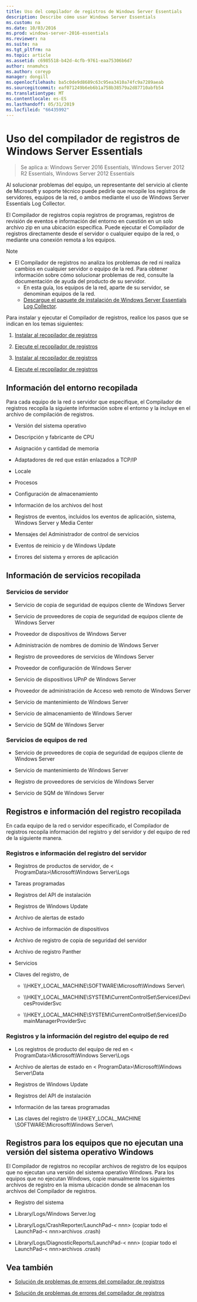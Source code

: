 ```yaml
---
title: Uso del compilador de registros de Windows Server Essentials
description: Describe cómo usar Windows Server Essentials
ms.custom: na
ms.date: 10/03/2016
ms.prod: windows-server-2016-essentials
ms.reviewer: na
ms.suite: na
ms.tgt_pltfrm: na
ms.topic: article
ms.assetid: c6985518-b42d-4cfb-9761-eaa75306b6d7
author: nnamuhcs
ms.author: coreyp
manager: dongill
ms.openlocfilehash: ba5c0de9d8689c63c95ea3410a74fc9a7289aeab
ms.sourcegitcommit: eaf071249b6eb6b1a758b38579a2d87710abfb54
ms.translationtype: MT
ms.contentlocale: es-ES
ms.lasthandoff: 05/31/2019
ms.locfileid: "66435992"
---
```

# <a name="use-the-windows-server-essentials-log-collector"></a>Uso del compilador de registros de Windows Server Essentials

>Se aplica a: Windows Server 2016 Essentials, Windows Server 2012 R2 Essentials, Windows Server 2012 Essentials

Al solucionar problemas del equipo, un representante del servicio al cliente de Microsoft y soporte técnico puede pedirle que recopile los registros de servidores, equipos de la red, o ambos mediante el uso de Windows Server Essentials Log Collector.  
  
 El Compilador de registros copia registros de programas, registros de revisión de eventos e información del entorno en cuestión en un solo archivo zip en una ubicación específica. Puede ejecutar el Compilador de registros directamente desde el servidor o cualquier equipo de la red, o mediante una conexión remota a los equipos.  
  
> [!NOTE]
> - El Compilador de registros no analiza los problemas de red ni realiza cambios en cualquier servidor o equipo de la red. Para obtener información sobre cómo solucionar problemas de red, consulte la documentación de ayuda del producto de su servidor.  
>   -   En esta guía, los equipos de la red, aparte de su servidor, se denominan equipos de la red.  
>   -   [Descargue el paquete de instalación de Windows Server Essentials Log Collector](https://go.microsoft.com/fwlink/?LinkID=266341).  
  
 Para instalar y ejecutar el Compilador de registros, realice los pasos que se indican en los temas siguientes:  
  

1.  [Instalar al recopilador de registros](Install-the-Windows-Server-Essentials-Log-Collector.md)  
  
2.  [Ejecute el recopilador de registros](Run-the-Windows-Server-Essentials-Log-Collector.md)  

1.  [Instalar al recopilador de registros](../support/Install-the-Windows-Server-Essentials-Log-Collector.md)  
  
2.  [Ejecute el recopilador de registros](../support/Run-the-Windows-Server-Essentials-Log-Collector.md)  

  
## <a name="environment-information-collected"></a>Información del entorno recopilada  
 Para cada equipo de la red o servidor que especifique, el Compilador de registros recopila la siguiente información sobre el entorno y la incluye en el archivo de compilación de registros.  
  
-   Versión del sistema operativo  
  
-   Descripción y fabricante de CPU  
  
-   Asignación y cantidad de memoria  
  
-   Adaptadores de red que están enlazados a TCP/IP  
  
-   Locale  
  
-   Procesos  
  
-   Configuración de almacenamiento  
  
-   Información de los archivos del host  
  
-   Registros de eventos, incluidos los eventos de aplicación, sistema, Windows Server y Media Center  
  
-   Mensajes del Administrador de control de servicios  
  
-   Eventos de reinicio y de Windows Update  
  
-   Errores del sistema y errores de aplicación  
  
## <a name="services-information-collected"></a>Información de servicios recopilada  
  
### <a name="server-services"></a>Servicios de servidor  
  
-   Servicio de copia de seguridad de equipos cliente de Windows Server  
  
-   Servicio de proveedores de copia de seguridad de equipos cliente de Windows Server  
  
-   Proveedor de dispositivos de Windows Server  
  
-   Administración de nombres de dominio de Windows Server  
  
-   Registro de proveedores de servicios de Windows Server  
  
-   Proveedor de configuración de Windows Server  
  
-   Servicio de dispositivos UPnP de Windows Server  
  
-   Proveedor de administración de Acceso web remoto de Windows Server  
  
-   Servicio de mantenimiento de Windows Server  
  
-   Servicio de almacenamiento de Windows Server  
  
-   Servicio de SQM de Windows Server  
  
### <a name="network-computer-services"></a>Servicios de equipos de red  
  
-   Servicio de proveedores de copia de seguridad de equipos cliente de Windows Server  
  
-   Servicio de mantenimiento de Windows Server  
  
-   Registro de proveedores de servicios de Windows Server  
  
-   Servicio de SQM de Windows Server  
  
## <a name="logs-and-registry-information-collected"></a>Registros e información del registro recopilada  
 En cada equipo de la red o servidor especificado, el Compilador de registros recopila información del registro y del servidor y del equipo de red de la siguiente manera.  
  
### <a name="server-logs-and-registry-information"></a>Registros e información del registro del servidor  
  
-   Registros de productos de servidor, de < ProgramData\>\Microsoft\Windows Server\Logs  
  
-   Tareas programadas  
  
-   Registros del API de instalación  
  
-   Registros de Windows Update  
  
-   Archivo de alertas de estado  
  
-   Archivo de información de dispositivos  
  
-   Archivo de registro de copia de seguridad del servidor  
  
-   Archivo de registro Panther  
  
-   Servicios  
  
-   Claves del registro, de  
  
    -   \\\HKEY_LOCAL_MACHINE\SOFTWARE\Microsoft\Windows Server\  
  
    -   \\\HKEY_LOCAL_MACHINE\SYSTEM\CurrentControlSet\Services\DevicesProviderSvc  
  
    -   \\\HKEY_LOCAL_MACHINE\SYSTEM\CurrentControlSet\Services\DomainManagerProviderSvc  
  
### <a name="network-computer-logs-and-registry-information"></a>Registros y la información del registro del equipo de red  
  
-   Los registros de producto del equipo de red en < ProgramData\>\Microsoft\Windows Server\Logs  
  
-   Archivo de alertas de estado en < ProgramData\>\Microsoft\Windows Server\Data  
  
-   Registros de Windows Update  
  
-   Registros del API de instalación  
  
-   Información de las tareas programadas  
  
-   Las claves del registro de \\\HKEY_LOCAL_MACHINE \SOFTWARE\Microsoft\Windows Server\  
  
## <a name="logs-for-computers-that-do-not-run-a-version-of-the-windows-operating-system"></a>Registros para los equipos que no ejecutan una versión del sistema operativo Windows  
 El Compilador de registros no recopilar archivos de registro de los equipos que no ejecutan una versión del sistema operativo Windows. Para los equipos que no ejecutan Windows, copie manualmente los siguientes archivos de registro en la misma ubicación donde se almacenan los archivos del Compilador de registros.  
  
-   Registro del sistema  
  
-   Library/Logs/Windows Server.log  
  
-   Library/Logs/CrashReporter/LaunchPad-< nnn\> (copiar todo el LaunchPad-< nnn\>archivos .crash)  
  
-   Library/Logs/DiagnosticReports/LaunchPad-< nnn\> (copiar todo el LaunchPad-< nnn\>archivos .crash)  
  
## <a name="see-also"></a>Vea también  
  

-   [Solución de problemas de errores del compilador de registros](Troubleshoot-Windows-Server-Essentials-Log-Collector-Errors.md)

-   [Solución de problemas de errores del compilador de registros](../support/Troubleshoot-Windows-Server-Essentials-Log-Collector-Errors.md)

